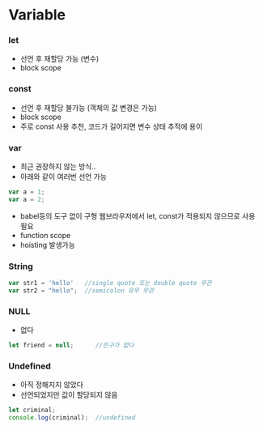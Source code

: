 # Variable

### let
- 선언 후 재할당 가능 (변수)
- block scope

### const
- 선언 후 재할당 불가능 (객체의 값 변경은 가능)
- block scope
- 주로 const 사용 추천, 코드가 길어지면 변수 상태 추적에 용이

### var
- 최근 권장하지 않는 방식.. 
- 아래와 같이 여러번 선언 가능
```js
var a = 1;
var a = 2;
```
- babel등의 도구 없이 구형 웹브라우저에서 let, const가 적용되지 않으므로 사용 필요
- function scope 
- hoisting 발생가능

### String
```js
var str1 = 'hello'   //single quote 또는 double quote 무관
var str2 = "hello";  //semicolon 유무 무관
```

### NULL
- 없다
```js
let friend = null;      //친구가 없다
```

### Undefined
- 아직 정해지지 않았다
- 선언되었지만 값이 할당되지 않음
```js
let criminal;
console.log(criminal);  //undefined
```

